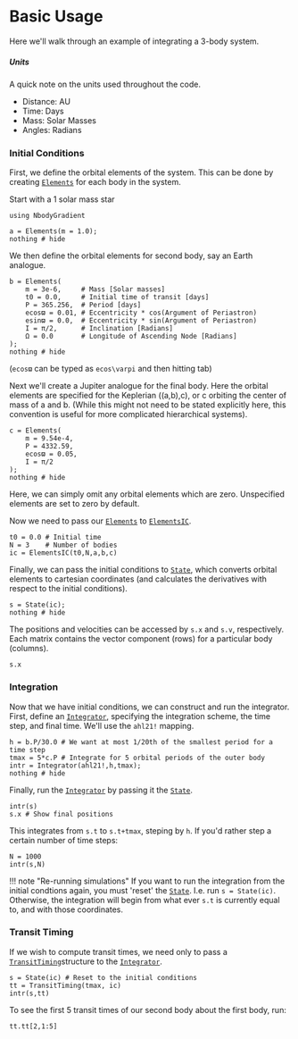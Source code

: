 # Basic Usage
Here we'll walk through an example of integrating a 3-body system.
##### Units
A quick note on the units used throughout the code.
- Distance: AU
- Time: Days
- Mass: Solar Masses
- Angles: Radians

### Initial Conditions
First, we define the orbital elements of the system. This can be done by creating [`Elements`](@ref) for each body in the system.

Start with a 1 solar mass star
```@example 1
using NbodyGradient

a = Elements(m = 1.0);
nothing # hide
```

We then define the orbital elements for second body, say an Earth analogue.
```@example 1
b = Elements(
    m = 3e-6,     # Mass [Solar masses]
    t0 = 0.0,     # Initial time of transit [days]
    P = 365.256,  # Period [days]
    ecosϖ = 0.01, # Eccentricity * cos(Argument of Periastron)
    esinϖ = 0.0,  # Eccentricity * sin(Argument of Periastron)
    I = π/2,      # Inclination [Radians]
    Ω = 0.0       # Longitude of Ascending Node [Radians]
);
nothing # hide
```
(`ecosϖ` can be typed as `ecos\varpi` and then hitting tab)

Next we'll create a Jupiter analogue for the final body. Here the orbital elements are specified for the Keplerian ((a,b),c), or c orbiting the center of mass of a and b. (While this might not need to be stated explicitly here, this convention is useful for more complicated hierarchical systems).
```@example 1
c = Elements(
    m = 9.54e-4,
    P = 4332.59,
    ecosϖ = 0.05,
    I = π/2
);
nothing # hide
```
Here, we can simply omit any orbital elements which are zero. Unspecified elements are set to zero by default.

Now we need to pass our [`Elements`](@ref) to [`ElementsIC`](@ref).
```@example 1
t0 = 0.0 # Initial time
N = 3    # Number of bodies
ic = ElementsIC(t0,N,a,b,c)
```

Finally, we can pass the initial conditions to [`State`](@ref), which converts orbital elements to cartesian coordinates (and calculates the derivatives with respect to the initial conditions).

```@example 1
s = State(ic);
nothing # hide
```
The positions and velocities can be accessed by `s.x` and `s.v`, respectively. Each matrix contains the vector component (rows) for a particular body (columns).

```@example 1
s.x
```

### Integration
Now that we have initial conditions, we can construct and run the integrator. First, define an [`Integrator`](@ref), specifying the integration scheme, the time step, and final time. We'll use the `ahl21!` mapping.
```@example 1
h = b.P/30.0 # We want at most 1/20th of the smallest period for a time step
tmax = 5*c.P # Integrate for 5 orbital periods of the outer body
intr = Integrator(ahl21!,h,tmax);
nothing # hide
```

Finally, run the [`Integrator`](@ref) by passing it the [`State`](@ref).
```@example 1
intr(s)
s.x # Show final positions
```
This integrates from `s.t` to `s.t+tmax`, steping by `h`. If you'd rather step a certain number of time steps:
```@example 1
N = 1000
intr(s,N)
```
!!! note "Re-running simulations"
    If you want to run the integration from the initial condtions again, you must 'reset' the [`State`](@ref). I.e. run `s = State(ic)`. Otherwise, the integration will begin from what ever `s.t` is currently equal to, and with those coordinates.

### Transit Timing
If we wish to compute transit times, we need only to pass a [`TransitTiming`](@ref)structure to the [`Integrator`](@ref).
```@example 1
s = State(ic) # Reset to the initial conditions
tt = TransitTiming(tmax, ic)
intr(s,tt)
```
To see the first 5 transit times of our second body about the first body, run:
```@example 1
tt.tt[2,1:5]
```